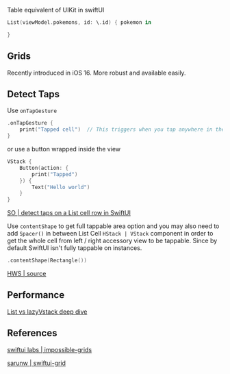 
Table equivalent of UIKit in swiftUI


```swift
List(viewModel.pokemons, id: \.id) { pokemon in

}
```


## Grids

Recently introduced in iOS 16.
More robust and available easily.

## Detect Taps

Use  `onTapGesture`
```swift
.onTapGesture {
    print("Tapped cell")  // This triggers when you tap anywhere in the cell
}
```

or use a button wrapped inside the view

```swift
VStack {
    Button(action: {
        print("Tapped")
    }) {
        Text("Hello world")
    }
}
```

[SO | detect taps on a List cell row in SwiftUI](https://stackoverflow.com/questions/68346592/how-to-detect-taps-on-a-list-cell-row-in-swiftui)


Use `contentShape` to get full tappable area option and you may also need to add `Spacer()` in between List Cell `HStack | VStack` component in order to get the whole cell from left / right accessory view to be tappable.  Since by default SwiftUI isn't fully tappable on instances.

```swift
.contentShape(Rectangle())
```

[HWS | source](https://www.hackingwithswift.com/quick-start/swiftui/how-to-control-the-tappable-area-of-a-view-using-contentshape)



## Performance


[List vs lazyVstack deep dive](https://fatbobman.com/en/posts/list-or-lazyvstack)

## References

[swiftui labs | impossible-grids](https://swiftui-lab.com/impossible-grids/)

[sarunw | swiftui-grid](https://sarunw.com/posts/swiftui-grid/)








